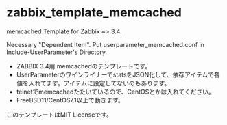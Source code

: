 # zabbix_template_memcached

memcached Template for Zabbix ~> 3.4.

Necessary "Dependent Item". Put userparameter_memcached.conf in Include-UserParameter's Directory.

- ZABBIX 3.4用 memcachedのテンプレートです。
- UserParameterのワインライナーでstatsをJSON化して、依存アイテムで各値を入れてます。アイテムに設定してないのもあります。
- telnetでmemcachedたたいているので、CentOSとかは入れてください。
- FreeBSD11/CentOS7.1以上で動きます。

このテンプレートはMIT Licenseです。
